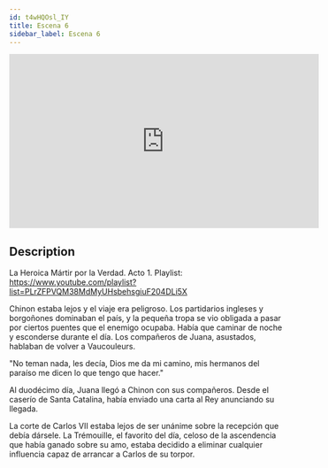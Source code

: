 ```yaml
---
id: t4wHQOsl_IY
title: Escena 6
sidebar_label: Escena 6
---
```


<iframe
  width="560"
  height="315"
  src="https://www.youtube.com/embed/t4wHQOsl_IY"
  title="YouTube video player"
  frameborder="0"
  allow="accelerometer; autoplay; clipboard-write; encrypted-media; gyroscope; picture-in-picture; web-share"
  referrerpolicy="strict-origin-when-cross-origin"
  allowfullscreen
></iframe>

## Description

La Heroica Mártir por la Verdad. Acto 1.
Playlist: https://www.youtube.com/playlist?list=PLrZFPVQM38MdMyUHsbehsgiuF204DLi5X

Chinon estaba lejos y el viaje era peligroso. Los partidarios ingleses y borgoñones dominaban el país, y la pequeña tropa se vio obligada a pasar por ciertos puentes que el enemigo ocupaba. Había que caminar de noche y esconderse durante el día. Los compañeros de Juana, asustados, hablaban de volver a Vaucouleurs.

"No teman nada, les decía, Dios me da mi camino, mis hermanos del paraíso me dicen lo que tengo que hacer."

Al duodécimo día, Juana llegó a Chinon con sus compañeros. Desde el caserío de Santa Catalina, había enviado una carta al Rey anunciando su llegada.

La corte de Carlos VII estaba lejos de ser unánime sobre la recepción que debía dársele. La Trémouille, el favorito del día, celoso de la ascendencia que había ganado sobre su amo, estaba decidido a eliminar cualquier influencia capaz de arrancar a Carlos de su torpor.
